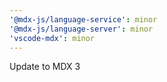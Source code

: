 ```yaml
---
'@mdx-js/language-service': minor
'@mdx-js/language-server': minor
'vscode-mdx': minor
---
```


Update to MDX 3
